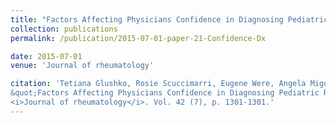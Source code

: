 ```yaml
---
title: "Factors Affecting Physicians Confidence in Diagnosing Pediatric Rheumatic Diseases in East Africa"
collection: publications
permalink: /publication/2015-07-01-paper-21-Confidence-Dx

date: 2015-07-01
venue: 'Journal of rheumatology'

citation: 'Tetiana Glushko, Rosie Scuccimarri, Eugene Were, Angela Migowa, <b>Janie Coulombe</b>, Sasha Bernatsky, Carol Hitchon, Thomas Ngwiri, Ines Colmegna (2015). 
&quot;Factors Affecting Physicians Confidence in Diagnosing Pediatric Rheumatic Diseases in East Africa &quot; 
<i>Journal of rheumatology</i>. Vol. 42 (7), p. 1301-1301.'
---
```

